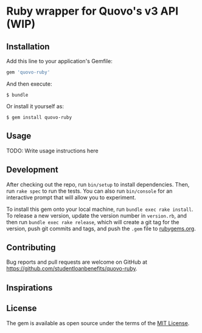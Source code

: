 # Ruby wrapper for Quovo's v3 API (WIP)

## Installation

Add this line to your application's Gemfile:

```ruby
gem 'quovo-ruby'
```

And then execute:

    $ bundle

Or install it yourself as:

    $ gem install quovo-ruby

## Usage

TODO: Write usage instructions here

## Development

After checking out the repo, run `bin/setup` to install dependencies. Then, run `rake spec` to run the tests. You can also run `bin/console` for an interactive prompt that will allow you to experiment.

To install this gem onto your local machine, run `bundle exec rake install`. To release a new version, update the version number in `version.rb`, and then run `bundle exec rake release`, which will create a git tag for the version, push git commits and tags, and push the `.gem` file to [rubygems.org](https://rubygems.org).

## Contributing

Bug reports and pull requests are welcome on GitHub at https://github.com/studentloanbenefits/quovo-ruby.

## Inspirations

## License

The gem is available as open source under the terms of the [MIT License](https://opensource.org/licenses/MIT).

